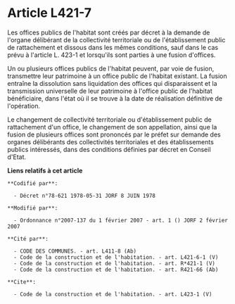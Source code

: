 # Article L421-7

Les offices publics de l'habitat sont créés par décret à la demande de l'organe délibérant de la collectivité territoriale ou
de l'établissement public de rattachement et dissous dans les mêmes conditions, sauf dans le cas prévu à l'article L. 423-1
et lorsqu'ils sont parties à une fusion d'offices. 

Un ou plusieurs offices publics de l'habitat peuvent, par voie de fusion, transmettre leur patrimoine à un office public de
l'habitat existant. La fusion entraîne la dissolution sans liquidation des offices qui disparaissent et la transmission
universelle de leur patrimoine à l'office public de l'habitat bénéficiaire, dans l'état où il se trouve à la date de
réalisation définitive de l'opération. 

Le changement de collectivité territoriale ou d'établissement public de rattachement d'un office, le changement de son
appellation, ainsi que la fusion de plusieurs offices sont prononcés par le préfet sur demande des organes délibérants des
collectivités territoriales et des établissements publics intéressés, dans des conditions définies par décret en Conseil
d'Etat.

**Liens relatifs à cet article**

	**Codifié par**:

	  - Décret n°78-621 1978-05-31 JORF 8 JUIN 1978

	**Modifié par**:

	  - Ordonnance n°2007-137 du 1 février 2007 - art. 1 () JORF 2 février 2007

	**Cité par**:

	  - CODE DES COMMUNES. - art. L411-8 (Ab)
	  - Code de la construction et de l'habitation. - art. L421-6-1 (V)
	  - Code de la construction et de l'habitation. - art. R*421-1 (V)
	  - Code de la construction et de l'habitation. - art. R421-66 (Ab)

	**Cite**:

	  - Code de la construction et de l'habitation. - art. L423-1 (V)
